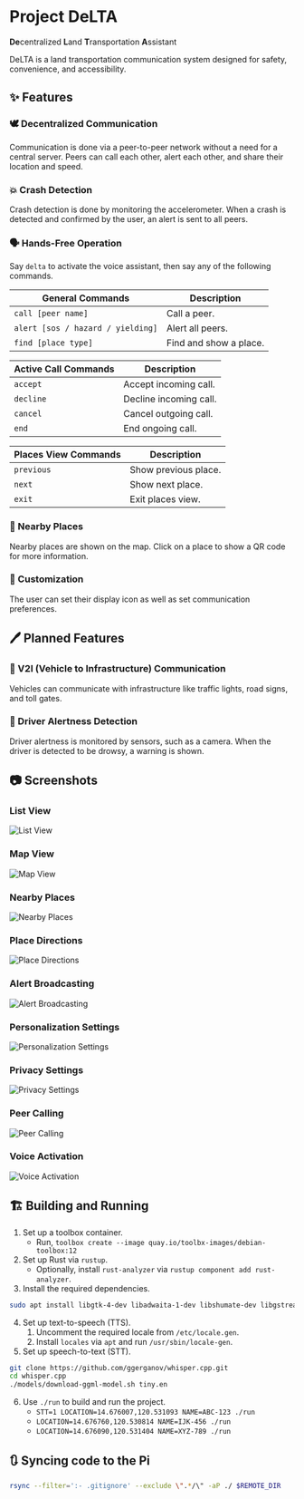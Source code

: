 # Project DeLTA

**De**centralized **L**and **T**ransportation **A**ssistant

DeLTA is a land transportation communication system designed for safety,
convenience, and accessibility.

## ✨ Features

### 🕊️ Decentralized Communication

Communication is done via a peer-to-peer network without a need for a central
server. Peers can call each other, alert each other, and share their location
and speed.

### 💥 Crash Detection

Crash detection is done by monitoring the accelerometer. When a crash is
detected and confirmed by the user, an alert is sent to all peers.

### 🗣️ Hands-Free Operation

Say `delta` to activate the voice assistant, then say any of the following commands.

| General Commands                  | Description            |
| --------------------------------- | ---------------------- |
| `call [peer name]`                | Call a peer.           |
| `alert [sos / hazard / yielding]` | Alert all peers.       |
| `find [place type]`               | Find and show a place. |

| Active Call Commands | Description            |
| -------------------- | ---------------------- |
| `accept`             | Accept incoming call.  |
| `decline`            | Decline incoming call. |
| `cancel`             | Cancel outgoing call.  |
| `end`                | End ongoing call.      |

| Places View Commands | Description          |
| -------------------- | -------------------- |
| `previous`           | Show previous place. |
| `next`               | Show next place.     |
| `exit`               | Exit places view.    |

### 📍 Nearby Places

Nearby places are shown on the map. Click on a place to show a QR code for more information.

### 🎨 Customization

The user can set their display icon as well as set communication preferences.

## 🖊️ Planned Features

### 🏢 V2I (Vehicle to Infrastructure) Communication

Vehicles can communicate with infrastructure like traffic lights, road signs, and toll gates.

### 🚨 Driver Alertness Detection

Driver alertness is monitored by sensors, such as a camera. When the driver is detected to be drowsy,
a warning is shown.

## 📷 Screenshots

### List View

![List View](data/screenshots/list-view.png)

### Map View

![Map View](data/screenshots/map-view.png)

### Nearby Places

![Nearby Places](data/screenshots/nearby-places.png)

### Place Directions

![Place Directions](data/screenshots/place-directions.png)

### Alert Broadcasting

![Alert Broadcasting](data/screenshots/alert-broadcasting.png)

### Personalization Settings

![Personalization Settings](data/screenshots/personalization-settings.png)

### Privacy Settings

![Privacy Settings](data/screenshots/privacy-settings.png)

### Peer Calling

![Peer Calling](data/screenshots/peer-calling.png)

### Voice Activation

![Voice Activation](data/screenshots/voice-activation.png)

## 🏗️ Building and Running

1. Set up a toolbox container.
   - Run, `toolbox create --image quay.io/toolbx-images/debian-toolbox:12`
2. Set up Rust via `rustup`.
   - Optionally, install `rust-analyzer` via `rustup component add rust-analyzer`.
3. Install the required dependencies.

```sh
sudo apt install libgtk-4-dev libadwaita-1-dev libshumate-dev libgstreamer1.0-dev gstreamer1.0-plugins-good libspeechd-dev speech-dispatcher cmake clang gpsd gpsd-clients
```

4. Set up text-to-speech (TTS).
   1. Uncomment the required locale from `/etc/locale.gen`.
   2. Install `locales` via `apt` and run `/usr/sbin/locale-gen`.
5. Set up speech-to-text (STT).

```sh
git clone https://github.com/ggerganov/whisper.cpp.git
cd whisper.cpp
./models/download-ggml-model.sh tiny.en
```

6. Use `./run` to build and run the project.
   - `STT=1 LOCATION=14.676007,120.531093 NAME=ABC-123 ./run`
   - `LOCATION=14.676760,120.530814 NAME=IJK-456 ./run`
   - `LOCATION=14.676090,120.531404 NAME=XYZ-789 ./run`

## 🔃 Syncing code to the Pi

```sh
rsync --filter=':- .gitignore' --exclude \".*/\" -aP ./ $REMOTE_DIR
```
